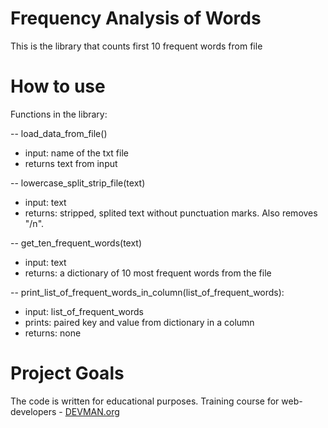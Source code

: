 # Frequency Analysis of Words

This is the library that counts first 10 frequent words from file

# How to use

Functions in the library:

-- load_data_from_file()
 
* input: name of the txt file
* returns text from input

-- lowercase_split_strip_file(text)

* input: text
* returns: stripped, splited text without punctuation marks. Also removes "/n".

-- get_ten_frequent_words(text)

* input: text
* returns: a dictionary of 10 most frequent words from the file

-- print_list_of_frequent_words_in_column(list_of_frequent_words):

* input: list_of_frequent_words
* prints: paired key and value from dictionary in a column
* returns: none

# Project Goals

The code is written for educational purposes. Training course for web-developers - [DEVMAN.org](https://devman.org)

